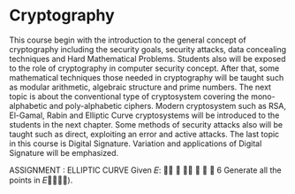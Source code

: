 # Cryptography
This course begin with the introduction to the general concept of cryptography including the security goals, security attacks, data concealing techniques and Hard Mathematical Problems. Students also will be exposed to the role of cryptography in computer security concept. After that, some mathematical techniques those needed in cryptography will be taught such as modular arithmetic, algebraic structure and prime numbers. The next topic is about the conventional type of cryptosystem covering the mono-alphabetic and poly-alphabetic ciphers. Modern cryptosystem such as RSA, El-Gamal, Rabin and Elliptic Curve cryptosystems will be introduced to the students in the next chapter. Some methods of security attacks also will be taught such as direct, exploiting an error and active attacks. The last topic in this course is Digital Signature. Variation and applications of Digital Signature will be emphasized.



ASSIGNMENT : ELLIPTIC CURVE
Given
𝐸: 􀝕􀬶 􀵌 􀝔􀬷 􀵅 􀝔 􀵅 6
Generate all the points in 𝐸􁈺􀥲􀬵􀬵).
